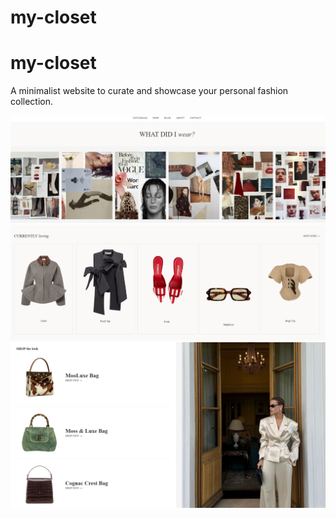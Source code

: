 ﻿# my-closet
# my-closet

A minimalist website to curate and showcase your personal fashion collection. 

![img alt](https://github.com/itscloudys/my-closet/blob/main/my%20closet1.png?raw=true)
![img alt](https://github.com/itscloudys/my-closet/blob/main/my%20closet2.png?raw=true)
![img alt](https://github.com/itscloudys/my-closet/blob/main/my%20closet3.png?raw=true)
